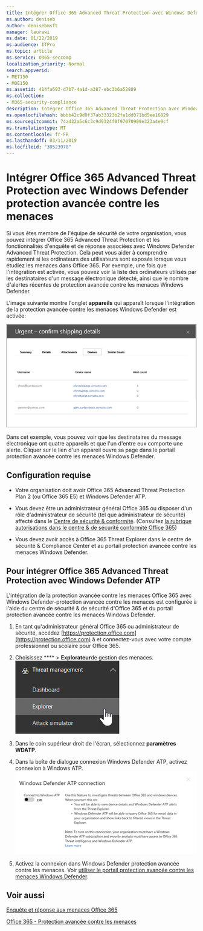 ```yaml
---
title: Intégrer Office 365 Advanced Threat Protection avec Windows Defender protection avancée contre les menaces
ms.author: deniseb
author: denisebmsft
manager: laurawi
ms.date: 01/22/2019
ms.audience: ITPro
ms.topic: article
ms.service: O365-seccomp
localization_priority: Normal
search.appverid:
- MET150
- MOE150
ms.assetid: 414fa693-d7b7-4a1d-a387-ebc3b6a52889
ms.collection:
- M365-security-compliance
description: Intégrer Office 365 Advanced Threat Protection avec Windows Defender protection avancée contre les menaces pour consulter des informations plus détaillées sur la gestion des menaces.
ms.openlocfilehash: bbbb42c9d0f37ab33323b2fa1dd071bd5ee16829
ms.sourcegitcommit: 74ad22a5c6c3c9d9324f0f97070909e323a4e9cf
ms.translationtype: MT
ms.contentlocale: fr-FR
ms.lasthandoff: 03/11/2019
ms.locfileid: "30523978"
---
```

# <a name="integrate-office-365-advanced-threat-protection-with-windows-defender-advanced-threat-protection"></a>Intégrer Office 365 Advanced Threat Protection avec Windows Defender protection avancée contre les menaces

Si vous êtes membre de l'équipe de sécurité de votre organisation, vous pouvez intégrer Office 365 Advanced Threat Protection et les fonctionnalités d'enquête et de réponse associées avec Windows Defender Advanced Threat Protection. Cela peut vous aider à comprendre rapidement si les ordinateurs des utilisateurs sont exposés lorsque vous étudiez les menaces dans Office 365. Par exemple, une fois que l'intégration est activée, vous pouvez voir la liste des ordinateurs utilisés par les destinataires d'un message électronique détecté, ainsi que le nombre d'alertes récentes de protection avancée contre les menaces Windows Defender.
  
L'image suivante montre l'onglet **appareils** qui apparaît lorsque l'intégration de la protection avancée contre les menaces Windows Defender est activée: 
  
![Lorsque l'ATP Windows Defender est activé, vous pouvez voir une liste des ordinateurs avec des alertes.](media/fec928ea-8f0c-44d7-80b9-a2e0a8cd4e89.PNG)
  
Dans cet exemple, vous pouvez voir que les destinataires du message électronique ont quatre appareils et que l'un d'entre eux comporte une alerte. Cliquer sur le lien d'un appareil ouvre sa page dans le portail protection avancée contre les menaces Windows Defender.
  
## <a name="requirements"></a>Configuration requise

- Votre organisation doit avoir Office 365 Advanced Threat Protection Plan 2 (ou Office 365 E5) et Windows Defender ATP.
    
- Vous devez être un administrateur général Office 365 ou disposer d'un rôle d'administrateur de sécurité (tel que administrateur de sécurité) affecté dans le [Centre de sécurité &amp; conformité](https://protection.office.com). (Consultez [la rubrique autorisations dans le centre &amp; de sécurité conformité Office 365](permissions-in-the-security-and-compliance-center.md))
    
- Vous devez avoir accès à Office 365 Threat Explorer dans le centre de sécurité & Compliance Center et au portail protection avancée contre les menaces Windows Defender.
    
## <a name="to-integrate-office-365-advanced-threat-protection-with-windows-defender-atp"></a>Pour intégrer Office 365 Advanced Threat Protection avec Windows Defender ATP

L'intégration de la protection avancée contre les menaces Office 365 avec Windows Defender-protection avancée contre les menaces est configurée à l'aide du centre de sécurité & de sécurité d'Office 365 et du portail protection avancée contre les menaces Windows Defender.
  
1. En tant qu'administrateur général Office 365 ou administrateur de sécurité, accédez [https://protection.office.com](https://protection.office.com) à et connectez-vous avec votre compte professionnel ou scolaire pour Office 365. 
    
2. Choisissez **** \> **Explorateur**de gestion des menaces.<br>![Explorateur dans le menu gestion des menaces](media/ThreatMgmt-Explorer-nav.png)<br>
    
3. Dans le coin supérieur droit de l'écran, sélectionnez **paramètres WDATP**.
    
4. Dans la boîte de dialogue connexion Windows Defender ATP, activez connexion à Windows ATP.<br>![Connexion ATP Windows Defender](media/Explorer-WDATPConnection-dialog.png)<br>
    
5. Activez la connexion dans Windows Defender protection avancée contre les menaces. Voir [utiliser le portail protection avancée contre les menaces Windows Defender](https://go.microsoft.com/fwlink/?linkid=859690).

  
## <a name="related-topics"></a>Voir aussi

[Enquête et réponse aux menaces Office 365](office-365-ti.md)
  
[Office 365 - Protection avancée contre les menaces](office-365-atp.md)
  

